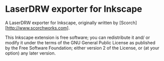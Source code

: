 LaserDRW exporter for Inkscape
==============================

A LaserDRW exporter for Inkscape, originally written by
[Scorch][http://www.scorchworks.com].

This Inkscape extension is free software; you can redistribute it and/
or modify it under the terms of the GNU General Public License as 
published by the Free Software Foundation; either version 2 of the 
License, or (at your option) any later version.
